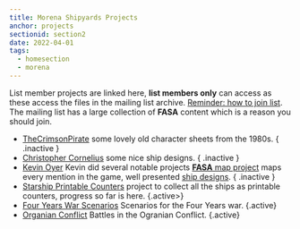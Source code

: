 ```yaml
---
title: Morena Shipyards Projects
anchor: projects
sectionid: section2
date: 2022-04-01
tags: 
  - homesection
  - morena
---
```

List member projects are linked here, **list members only** can access as these access the files in the mailing list archive. [Reminder: how to join list](#mailing-lists). The mailing list has a large collection of **FASA** content which is a reason you should join.

- [TheCrimsonPirate](https://thefasastartrekuniversee-group.groups.io/g/MorenaShipyards/files/TheCrimsonPirate) some lovely old character sheets from the 1980s. { .inactive }
- [Christopher Cornelius](https://thefasastartrekuniversee-group.groups.io/g/MorenaShipyards/files/In%20Memorium/The%20Christopher%20Cornelius%20Collection) some nice ship designs. { .inactive }
- [Kevin Oyer](https://thefasastartrekuniversee-group.groups.io/g/MorenaShipyards/files/In%20Memorium/The%20Kevin%20Oyer%20Collection) Kevin did several notable projects [**FASA** map project](https://thefasastartrekuniversee-group.groups.io/g/MorenaShipyards/files/In%20Memorium/The%20Kevin%20Oyer%20Collection/The%20FASA%20Universe%20Map%20Project) maps every mention in the game, well presented [ship designs](https://thefasastartrekuniversee-group.groups.io/g/MorenaShipyards/files/In%20Memorium/The%20Kevin%20Oyer%20Collection/Ship%20Designs). { .inactive }
- [Starship Printable Counters](https://thefasastartrekuniversee-group.groups.io/g/MorenaShipyards/files/STCS%20Game/Starship%20Counters/Starship%20Counters%20based%20on%20images%20from%20Jason%20Robinson) project to collect all the ships as printable counters, progress so far is here. {.active>}
- [Four Years War Scenarios](https://fasaststcs.com/index.php/scenarios/the-four-years-war/) Scenarios for the Four Years war. {.active}
- [Organian Conflict](https://fasaststcs.com/index.php/scenarios/the-organian-conflict/) Battles in the Ogranian Conflict. {.active}

